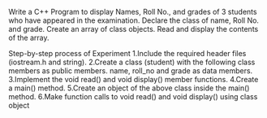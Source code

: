 
Write a C++ Program to display Names, Roll No., and grades of 3 students who have appeared in the examination. Declare the class of name, Roll No. and grade. Create an array of class objects. Read and display the contents of the array.

Step-by-step process of Experiment
1.Include the required header files (iostream.h and string).
2.Create a class (student) with the following class members as public members.
name, roll_no and grade as data members.
3.Implement the void read() and void display() member functions.
4.Create a main() method.
5.Create an object of the above class inside the main() method.
6.Make function calls to void read() and void display() using class object
